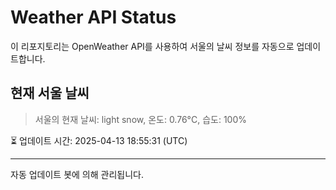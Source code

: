 
# Weather API Status

이 리포지토리는 OpenWeather API를 사용하여 서울의 날씨 정보를 자동으로 업데이트합니다.

## 현재 서울 날씨
> 서울의 현재 날씨: light snow, 온도: 0.76°C, 습도: 100%

⏳ 업데이트 시간: 2025-04-13 18:55:31 (UTC)

---
자동 업데이트 봇에 의해 관리됩니다.
